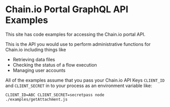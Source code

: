 # Chain.io Portal GraphQL API Examples

This site has code examples for accessing the Chain.io portal API.  

This is the API you would use to perform administrative functions for Chain.io including things like

* Retrieving data files
* Checking the status of a flow execution
* Managing user accounts

All of the examples assume that you pass your Chain.io API Keys `CLIENT_ID` and `CLIENT_SECRET` in to your process as an environment variable like:

`CLIENT_ID=ABC CLIENT_SECRET=secretpass node ./examples/getAttachment.js`
